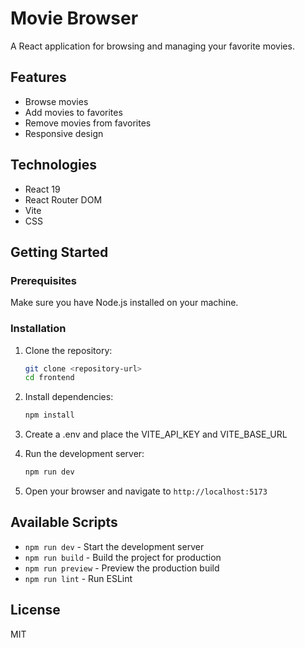 # Movie Browser

A React application for browsing and managing your favorite movies.

## Features

- Browse movies
- Add movies to favorites
- Remove movies from favorites
- Responsive design

## Technologies

- React 19
- React Router DOM
- Vite
- CSS

## Getting Started

### Prerequisites

Make sure you have Node.js installed on your machine.

### Installation

1. Clone the repository:
   ```bash
   git clone <repository-url>
   cd frontend
   ```

2. Install dependencies:
   ```bash
   npm install
   ```
3. Create a .env and place the VITE_API_KEY and VITE_BASE_URL

4. Run the development server:
   ```bash
   npm run dev
   ```

5. Open your browser and navigate to `http://localhost:5173`

## Available Scripts

- `npm run dev` - Start the development server
- `npm run build` - Build the project for production
- `npm run preview` - Preview the production build
- `npm run lint` - Run ESLint

## License

MIT

